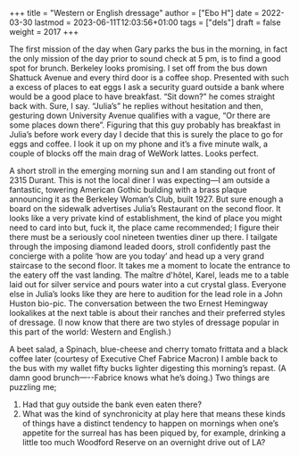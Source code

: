+++
title = "Western or English dressage"
author = ["Ebo H"]
date = 2022-03-30
lastmod = 2023-06-11T12:03:56+01:00
tags = ["dels"]
draft = false
weight = 2017
+++

The first mission of the day when Gary parks the bus in the morning, in fact the only mission of the day prior to sound check at 5 pm, is to find a good spot for brunch. Berkeley looks promising. I set off from the bus down Shattuck Avenue and every third door is a coffee shop. Presented with such a excess of places to eat eggs I ask a security guard outside a bank where would be a good place to have breakfast. “Sit down?” he comes straight back with. Sure, I say.
“Julia’s” he replies without hesitation and then, gesturing down University Avenue qualifies with a vague, “Or there are some places down there”. Figuring that this guy probably has breakfast in Julia’s before work every day I decide that this is surely the place to go for eggs and coffee. I look it up on my phone and it’s a five minute walk, a couple of blocks off the main drag of WeWork lattes. Looks perfect.

A short stroll in the emerging morning sun and I am standing out front of 2315 Durant. This is not the local diner I was expecting—I am outside a fantastic, towering American Gothic building with a brass plaque announcing it as the Berkeley Woman’s Club, built 1927. But sure enough a board on the sidewalk  advertises Julia’s Restaurant on the second floor. It looks like a very private kind of establishment, the kind of place you might need to card into but, fuck it, the place came recommended; I figure their there must be a seriously cool nineteen twenties diner up there. I tailgate through the imposing diamond leaded doors, stroll confidently past the concierge with a polite ‘how are you today’ and head up a very grand staircase to the second floor. It takes me a moment to locate the entrance to the eatery off the vast landing. The maître d'hôtel, Karel, leads me to a table laid out for silver service and pours water into a cut crystal glass. Everyone else in Julia’s looks like they are here to audition for the lead role in a John Huston bio-pic. The conversation between the two Ernest Hemingway lookalikes at the next table is about their ranches and their preferred styles of dressage. (I now know that there are two styles of dressage popular in this part of the world: Western and English.)

A beet salad, a Spinach, blue-cheese and cherry tomato frittata and a black coffee later (courtesy of Executive Chef Fabrice Macron) I amble back to the bus with my wallet fifty bucks lighter digesting this morning’s repast. (A damn good brunch—--Fabrice knows what he’s doing.)  Two things are puzzling me;

1.  Had that guy outside the bank even eaten there?
2.  What was the kind of synchronicity at play here that means these kinds of things have a distinct tendency to happen on mornings when one’s appetite for the surreal has has been piqued by, for example, drinking a little too much Woodford Reserve on an overnight drive out of LA?